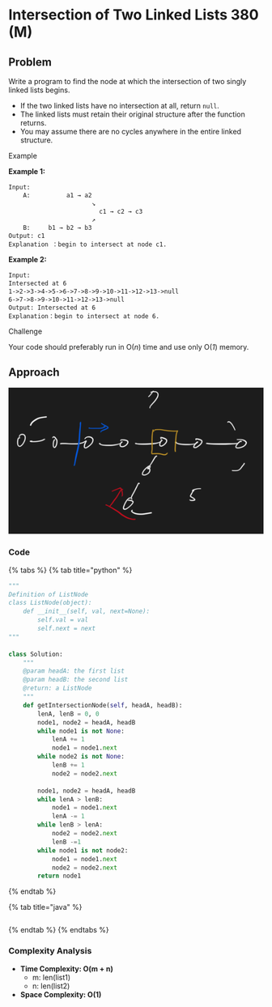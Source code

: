 # Intersection of Two Linked Lists 380 \(M\)

## Problem

Write a program to find the node at which the intersection of two singly linked lists begins.

* If the two linked lists have no intersection at all, return `null`.
* The linked lists must retain their original structure after the function returns.
* You may assume there are no cycles anywhere in the entire linked structure.

Example

**Example 1:**

```text
Input:
	A:          a1 → a2
	                   ↘
	                     c1 → c2 → c3
	                   ↗            
	B:     b1 → b2 → b3
Output: c1
Explanation ：begin to intersect at node c1.
```

**Example 2:**

```text
Input:
Intersected at 6
1->2->3->4->5->6->7->8->9->10->11->12->13->null
6->7->8->9->10->11->12->13->null
Output: Intersected at 6
Explanation：begin to intersect at node 6.
```

Challenge

Your code should preferably run in O\(_n_\) time and use only O\(_1_\) memory.

## Approach

![](../../.gitbook/assets/screen-shot-2021-04-12-at-11.44.02-pm.png)

### Code

{% tabs %}
{% tab title="python" %}
```python
"""
Definition of ListNode
class ListNode(object):
    def __init__(self, val, next=None):
        self.val = val
        self.next = next
"""

class Solution:
    """
    @param headA: the first list
    @param headB: the second list
    @return: a ListNode
    """
    def getIntersectionNode(self, headA, headB):
        lenA, lenB = 0, 0
        node1, node2 = headA, headB
        while node1 is not None:
            lenA += 1
            node1 = node1.next
        while node2 is not None:
            lenB += 1
            node2 = node2.next
        
        node1, node2 = headA, headB
        while lenA > lenB:
            node1 = node1.next
            lenA -= 1
        while lenB > lenA:
            node2 = node2.next
            lenB -=1
        while node1 is not node2:
            node1 = node1.next
            node2 = node2.next
        return node1
```
{% endtab %}

{% tab title="java" %}
```

```
{% endtab %}
{% endtabs %}

### Complexity Analysis

* **Time Complexity: O\(m + n\)**
  * m: len\(list1\)
  * n: len\(list2\)
* **Space Complexity: O\(1\)**

